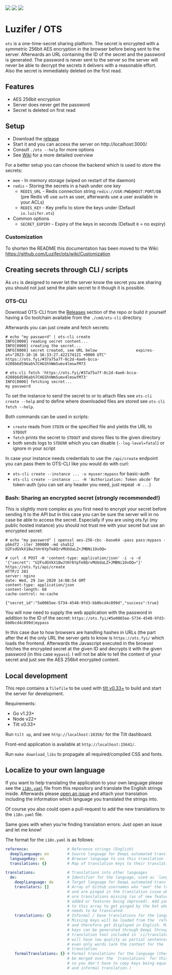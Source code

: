 ![](https://img.shields.io/github/license/Luzifer/ots)
![](https://img.shields.io/github/v/release/Luzifer/ots)
![](https://img.shields.io/github/downloads/Luzifer/ots/total)

# Luzifer / OTS

`ots` is a one-time-secret sharing platform. The secret is encrypted with a symmetric 256bit AES encryption in the browser before being sent to the server. Afterwards an URL containing the ID of the secret and the password is generated. The password is never sent to the server so the server will never be able to decrypt the secrets it delivers with a reasonable effort. Also the secret is immediately deleted on the first read.

## Features

- AES 256bit encryption
- Server does never get the password
- Secret is deleted on first read

## Setup

- Download the [release](https://github.com/Luzifer/ots/releases)
- Start it and you can access the server on http://localhost:3000/
- Consult `./ots --help` for more options
- See [Wiki](https://github.com/Luzifer/ots/wiki) for a more detailed overview

For a better setup you can choose the backend which is used to store the secrets:

- `mem` - In memory storage (wiped on restart of the daemon)
- `redis` - Storing the secrets in a hash under one key
  - `REDIS_URL` - Redis connection string `redis://USR:PWD@HOST:PORT/DB`  
    (pre Redis v6 use `auth` as user, afterwards use a user available in your ACLs)
  - `REDIS_KEY` - Key prefix to store the keys under (Default `io.luzifer.ots`)
- Common options
  - `SECRET_EXPIRY` - Expiry of the keys in seconds (Default `0` = no expiry)

### Customization

To shorten the README this documentation has been moved to the Wiki:
https://github.com/Luzifer/ots/wiki/Customization

## Creating secrets through CLI / scripts

As `ots` is designed to never let the server know the secret you are sharing you should not just send the plain secret to it though it is possible.

### OTS-CLI

Download OTS-CLI from the [Releases](https://github.com/Luzifer/ots/releases) section of the repo or build it yourself having a Go toolchain available from the `./cmd/ots-cli` directory.

Afterwards you can just create and fetch secrets:

```console
# echo "my password" | ots-cli create
INFO[0000] reading secret content...                    
INFO[0000] creating the secret...                       
INFO[0000] secret created, see URL below                 expires-at="2023-10-16 16:33:27.422174121 +0000 UTC"
https://ots.fyi/#37a75a7f-0c2d-4ae6-bcca-4208b6d596ab%7CHGShVWm5umv4lmswfM73

# ots-cli fetch 'https://ots.fyi/#37a75a7f-0c2d-4ae6-bcca-4208b6d596ab%7CHGShVWm5umv4lmswfM73'
INFO[0000] fetching secret...                           
my password
```

To set the instance to send the secret to or to attach files see `ots-cli create --help` and to define where downloaded files are stored see `ots-cli fetch --help`.

Both commands can be used in scripts:
- `create` reads from `STDIN` or the specified file and yields the URL to `STDOUT`
- `fetch` prints the secret to `STDOUT` and stores files to the given directory
- both sends logs to `STDERR` which you can disable (`--log-level=fatal`) or ignore in your script

In case your instance needs credentials to use the `/api/create` endpoint you can pass them to OTS-CLI like you would do with curl:
- `ots-cli create --instance ... -u myuser:mypass` for basic-auth
- `ots-cli create --instance ... -H 'Authorization: Token abcde'` for token-auth (you can set any header you need, just repeat `-H ...`)

### Bash: Sharing an encrypted secret (strongly recommended!)

This is slightly more complex as you first need to encrypt your secret before sending it to the API but in this case you can be sure the server will in no case be able to access the secret. Especially if you are using ots.fyi (my public hosted instance) you should not trust me with your secret but use an encrypted secret:

```console
# echo "my password" | openssl aes-256-cbc -base64 -pass pass:mypass -pbkdf2 -iter 300000 -md sha512
U2FsdGVkX18wJtHr6YpTe8QrvMUUdaLZ+JMBNi1OvOQ=

# curl -X POST -H 'content-type: application/json' -i -s -d '{"secret": "U2FsdGVkX18wJtHr6YpTe8QrvMUUdaLZ+JMBNi1OvOQ="}' https://ots.fyi/api/create
HTTP/2 201
server: nginx
date: Wed, 29 Jan 2020 14:08:54 GMT
content-type: application/json
content-length: 68
cache-control: no-cache

{"secret_id":"5e0065ee-5734-4548-9fd3-bb0bcd4c899d","success":true}
```

You will now need to supply the web application with the password in addition to the ID of the secret: `https://ots.fyi/#5e0065ee-5734-4548-9fd3-bb0bcd4c899d|mypass`

In this case due to how browsers are handling hashes in URLs (the part after the `#`) the only URL the server gets to know is `https://ots.fyi/` which loads the frontend. Afterwards the Javascript executed in the browser fetches the encrypted secret at the given ID and decrypts it with the given password (in this case `mypass`). I will not be able to tell the content of your secret and just see the AES 256bit encrypted content.

## Local development

This repo contains a `Tilefile` to be used with [tilt v0.33+](https://tilt.dev/) to build and start the server for development.

Requirements:
- Go v1.23+
- Node v22+
- Tilt v0.33+

Run `tilt up`, and see `http://localhost:10350/` for the Tilt dashboard.

Front-end application is available at `http://localhost:15641/`.

Run `make download_libs` to propagate all required/compiled CSS and fonts.

## Localize to your own language

If you want to help translating the application to your own language please see the [`i18n.yaml`](https://github.com/Luzifer/ots/blob/master/i18n.yaml) file from this repository and translate the English strings inside. Afterwards please [open an issue](https://github.com/Luzifer/ots/issues/new) and attach your translation including the information which language you translated the strings into.

Of course you also could open a pull-request to add the new translations to the `i18n.yaml` file.

Same goes with when you're finding translation errors: Just open an issue and let me know!

The format for the `i18n.yaml` is as follows:
```yaml
reference:                 # Reference strings (English)
  deeplLanguage: en        # Source language for DeepL automated translations
  languageKey: en          # Browser language to use this translation for
  translations: {}         # Map of translation keys to their translations

translations:              # Translations into other languages
  de:                      # Identifier for the language, used as `languageKey`
    deeplLanguage: de      # Target language for DeepL automated translations
    translators: []        # Array of Github usernames who "own" the translation
                           # and are pinged in the translation issue when there
                           # are translations missing (as of new features being
                           # added or features being improved). Add your username
                           # to this array to get pinged by the bot when stuff
                           # needs to be translated.
    translations: {}       # Informal / base translations for the language.
                           # Missing keys will be loaded from the `reference`
                           # and therefore get displayed in English. Missing
                           # keys can be generated through DeepL through the
                           # translation tool included in `ci/translate` but
                           # will have low quality as partial sentences or
                           # even only words lack the context for the
                           # translation
    formalTranslations: {} # Formal translations for the language (these will
                           # be merged over the `translations` for this language
                           # so you don't have to copy keys being equal in formal
                           # and informal translation.)
```

